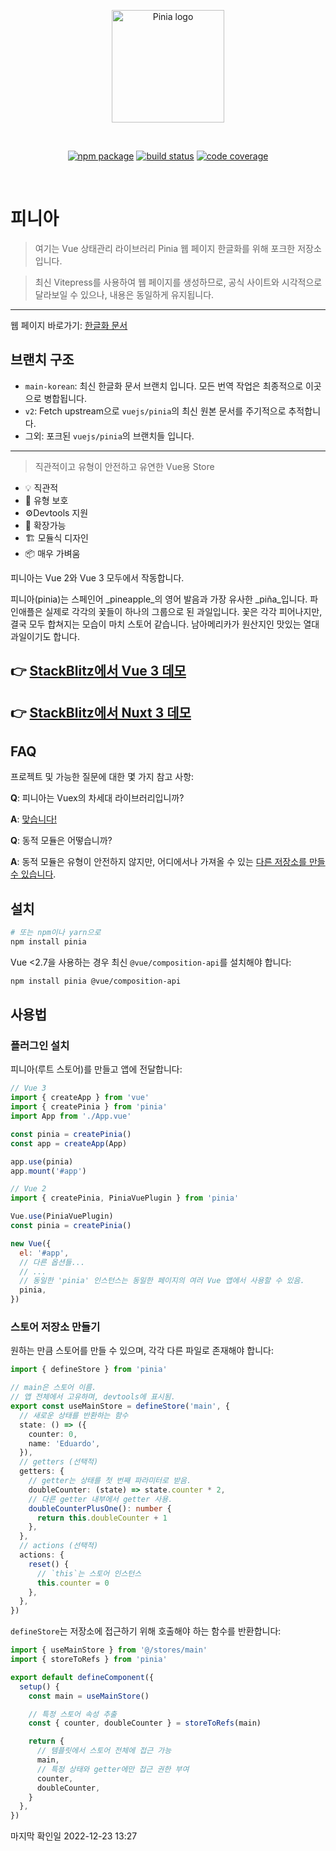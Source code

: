 <p align="center">
  <a href="https://pinia.vuejs.kr" target="_blank" rel="noopener noreferrer">
    <img width="180" src="https://pinia.vuejs.org/logo.svg" alt="Pinia logo">
  </a>
</p>
<br/>
<p align="center">
  <a href="https://npmjs.com/package/pinia"><img src="https://badgen.net/npm/v/pinia" alt="npm package"></a>
  <a href="https://github.com/vuejs/pinia/actions/workflows/test.yml?query=branch%3Av2"><img src="https://github.com/vuejs/pinia/workflows/test/badge.svg?branch=v2" alt="build status"></a>
  <a href="https://codecov.io/github/vuejs/pinia"><img src="https://badgen.net/codecov/c/github/vuejs/pinia/v2" alt="code coverage"></a>
</p>
<br/>

# 피니아

> 여기는 Vue 상태관리 라이브러리 Pinia 웹 페이지 한글화를 위해 포크한 저장소 입니다.

> 최신 Vitepress를 사용하여 웹 페이지를 생성하므로,
공식 사이트와 시각적으로 달라보일 수 있으나,
내용은 동일하게 유지됩니다.

---

웹 페이지 바로가기: [한글화 문서](https://pinia.vuejs.kr/)

## 브랜치 구조

- `main-korean`: 최신 한글화 문서 브랜치 입니다. 모든 번역 작업은 최종적으로 이곳으로 병합됩니다.
- `v2`: Fetch upstream으로 `vuejs/pinia`의 최신 원본 문서를 주기적으로 추적합니다.
- 그외: 포크된 `vuejs/pinia`의 브랜치들 입니다.

---

> 직관적이고 유형이 안전하고 유연한 Vue용 Store

- 💡 직관적
- 🔑 유형 보호
- ⚙️Devtools 지원
- 🔌 확장가능
- 🏗 모듈식 디자인
- 📦 매우 가벼움

피니아는 Vue 2와 Vue 3 모두에서 작동합니다.

피니아(pinia)는 스페인어 _pineapple_의 영어 발음과 가장 유사한 _piña_입니다.
파인애플은 실제로 각각의 꽃들이 하나의 그룹으로 된 과일입니다.
꽃은 각각 피어나지만, 결국 모두 합쳐지는 모습이 마치 스토어 같습니다.
남아메리카가 원산지인 맛있는 열대 과일이기도 합니다.

## 👉 [StackBlitz에서 Vue 3 데모](https://stackblitz.com/github/piniajs/example-vue-3-vite)

## 👉 [StackBlitz에서 Nuxt 3 데모](https://stackblitz.com/github/piniajs/example-nuxt-3)

## FAQ

프로젝트 및 가능한 질문에 대한 몇 가지 참고 사항:

**Q**: 피니아는 Vuex의 차세대 라이브러리입니까?

**A**: [맞습니다!](https://vuejs.kr/guide/scaling-up/state-management.html#pinia)

**Q**: 동적 모듈은 어떻습니까?

**A**: 동적 모듈은 유형이 안전하지 않지만, 어디에서나 가져올 수 있는 [다른 저장소를 만들 수 있습니다](https://pinia.vuejs.kr/guide/cookbook/composing-stores.html).

## 설치

```bash
# 또는 npm이나 yarn으로
npm install pinia
```

Vue <2.7을 사용하는 경우 최신 `@vue/composition-api`를 설치해야 합니다:

```bash
npm install pinia @vue/composition-api
```

## 사용법

### 플러그인 설치

피니아(루트 스토어)를 만들고 앱에 전달합니다:

```js
// Vue 3
import { createApp } from 'vue'
import { createPinia } from 'pinia'
import App from './App.vue'

const pinia = createPinia()
const app = createApp(App)

app.use(pinia)
app.mount('#app')
```

```js
// Vue 2
import { createPinia, PiniaVuePlugin } from 'pinia'

Vue.use(PiniaVuePlugin)
const pinia = createPinia()

new Vue({
  el: '#app',
  // 다른 옵션들...
  // ...
  // 동일한 'pinia' 인스턴스는 동일한 페이지의 여러 Vue 앱에서 사용할 수 있음.
  pinia,
})
```

### 스토어 저장소 만들기

원하는 만큼 스토어를 만들 수 있으며, 각각 다른 파일로 존재해야 합니다:

```ts
import { defineStore } from 'pinia'

// main은 스토어 이름.
// 앱 전체에서 고유하며, devtools에 표시됨.
export const useMainStore = defineStore('main', {
  // 새로운 상태를 반환하는 함수
  state: () => ({
    counter: 0,
    name: 'Eduardo',
  }),
  // getters (선택적)
  getters: {
    // getter는 상태를 첫 번째 파라미터로 받음.
    doubleCounter: (state) => state.counter * 2,
    // 다른 getter 내부에서 getter 사용.
    doubleCounterPlusOne(): number {
      return this.doubleCounter + 1
    },
  },
  // actions (선택적)
  actions: {
    reset() {
      // `this`는 스토어 인스턴스
      this.counter = 0
    },
  },
})
```

`defineStore`는 저장소에 접근하기 위해 호출해야 하는 함수를 반환합니다:

```ts
import { useMainStore } from '@/stores/main'
import { storeToRefs } from 'pinia'

export default defineComponent({
  setup() {
    const main = useMainStore()

    // 특정 스토어 속성 추출
    const { counter, doubleCounter } = storeToRefs(main)

    return {
      // 템플릿에서 스토어 전체에 접근 가능
      main,
      // 특정 상태와 getter에만 접근 권한 부여
      counter,
      doubleCounter,
    }
  },
})
```

마지막 확인일 2022-12-23 13:27
